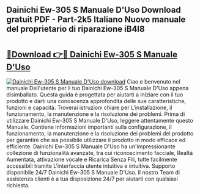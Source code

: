 ## Dainichi Ew-305 S Manuale D'Uso Download gratuit PDF - Part-2k5 Italiano Nuovo manuale del proprietario di riparazione iB4I8

# <h2><a href="http://dfaute.blite.top/?on=Dainichi+Ew-305+S+Manuale+D%27Uso">🔗Download 👉🔴 Dainichi Ew-305 S Manuale D'Uso</a></h2>

[![Dainichi Ew-305 S Manuale D'Uso download](https://i.imgur.com/lujVjoI.png)](http://dfaute.blite.top/?on=Dainichi+Ew-305+S+Manuale+D%27Uso)
Ciao e benvenuto nel manuale Dell'utente per il tuo Dainichi Ew-305 S Manuale D'Uso appena disimballato. Questa guida è progettata per aiutarti a iniziare con il tuo prodotto e darti una conoscenza approfondita delle sue caratteristiche, funzioni e capacità. Troverai istruzioni chiare per L'installazione, il funzionamento, la manutenzione e la risoluzione dei problemi. Prima di utilizzare Dainichi Ew-305 S Manuale D'Uso, leggere attentamente questo Manuale. Contiene informazioni importanti sulla configurazione, il funzionamento, la manutenzione e la risoluzione dei problemi del prodotto per garantire che sia possibile utilizzare il prodotto in modo efficace ed efficiente. Dainichi Ew-305 S Manuale D'Uso ha un'impressionante collezione di funzionalità avanzate, tra cui riconoscimento facciale, Realtà Aumentata, attivazione vocale e Ricarica Senza Fili, tutte facilmente accessibili tramite L'interfaccia utente intuitiva e intuitiva. Supporto disponibile 24/7 Dainichi Ew-305 S Manuale D'Uso. Il nostro Team di assistenza clienti è a tua disposizione 24/7 per aiutarti con qualsiasi richiesta.

